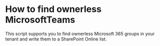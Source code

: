 # How to find ownerless MicrosoftTeams
This script supports you to find ownerless Microsoft 365 groups in your tenant and write them to a SharePoint Online list.

